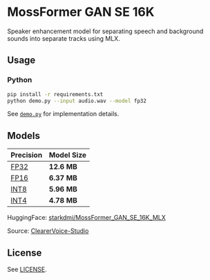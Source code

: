 # MossFormer GAN SE 16K

Speaker enhancement model for separating speech and background sounds into separate tracks using MLX.

## Usage

### Python

```bash
pip install -r requirements.txt
python demo.py --input audio.wav --model fp32
```

See [`demo.py`](python/demo.py) for implementation details.

## Models

| Precision | Model Size  |
| --------- | ----------- |
| [FP32](https://huggingface.co/starkdmi/MossFormer_GAN_SE_16K_MLX/resolve/main/model_fp32.safetensors)      | **12.6 MB** |
| [FP16](https://huggingface.co/starkdmi/MossFormer_GAN_SE_16K_MLX/resolve/main/model_fp16.safetensors)      | **6.37 MB** |
| [INT8](https://huggingface.co/starkdmi/MossFormer_GAN_SE_16K_MLX/resolve/main/model_int8.safetensors)      | **5.96 MB** |
| [INT4](https://huggingface.co/starkdmi/MossFormer_GAN_SE_16K_MLX/resolve/main/model_int4.safetensors)      | **4.78 MB** |

HuggingFace: [starkdmi/MossFormer_GAN_SE_16K_MLX](https://huggingface.co/starkdmi/MossFormer_GAN_SE_16K_MLX)

Source: [ClearerVoice-Studio](https://github.com/modelscope/ClearerVoice-Studio)

## License

See [LICENSE](LICENSE).
